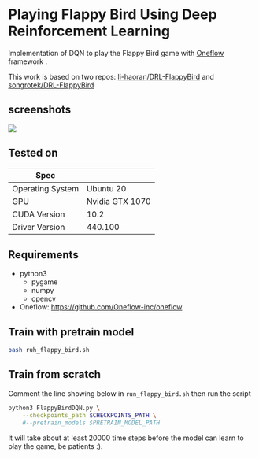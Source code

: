 # Playing Flappy Bird Using Deep Reinforcement Learning

Implementation of DQN to play the Flappy Bird game with [Oneflow](https://github.com/Oneflow-inc/oneflow/) framework .

This work is based on two repos: [li-haoran/DRL-FlappyBird](https://github.com/li-haoran/DRL-FlappyBird) and [songrotek/DRL-FlappyBird](https://github.com/songrotek/DRL-FlappyBird.git)

## screenshots
<img src="play.gif"/>

## Tested on
| Spec                        |                                                             |
|-----------------------------|-------------------------------------------------------------|
| Operating System            | Ubuntu 20                                             |
| GPU                         | Nvidia GTX 1070                                          |
| CUDA Version                | 10.2                                                        |
| Driver Version              | 440.100                                                      |

## Requirements

* python3
    - pygame
    - numpy
    - opencv
* Oneflow: https://github.com/Oneflow-inc/oneflow


## Train with pretrain model

```bash
bash ruh_flappy_bird.sh
```

## Train from scratch
 
Comment the line showing below in `run_flappy_bird.sh` then run the script

```bash
python3 FlappyBirdDQN.py \
    --checkpoints_path $CHECKPOINTS_PATH \
    #--pretrain_models $PRETRAIN_MODEL_PATH
```

It will take about at least 20000 time steps before the model can learn to play the game, be patients :).



